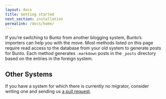 ```yaml
---
layout: docs
title: Getting started
next_section: installation
permalink: /docs/home/
---
```


If you’re switching to Bunto from another blogging system, Bunto’s importers
can help you with the move. Most methods listed on this page require read access
to the database from your old system to generate posts for Bunto. Each method
generates `.markdown` posts in the `_posts` directory based on the entries in
the foreign system.

## Other Systems

If you have a system for which there is currently no migrator, consider writing
one and sending us [a pull request](https://github.com/bunto/bunto-import).
